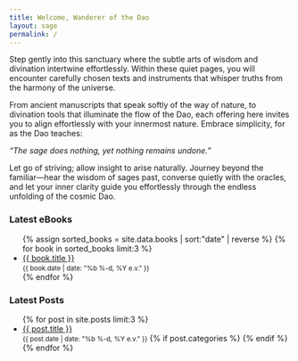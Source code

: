 ```yaml
---
title: Welcome, Wanderer of the Dao
layout: sage
permalink: /
---
```


Step gently into this sanctuary where the subtle arts of wisdom and divination intertwine effortlessly. Within these quiet pages, you will encounter carefully chosen texts and instruments that whisper truths from the harmony of the universe.

From ancient manuscripts that speak softly of the way of nature, to divination tools that illuminate the flow of the Dao, each offering here invites you to align effortlessly with your innermost nature. Embrace simplicity, for as the Dao teaches:

_“The sage does nothing, yet nothing remains undone.”_

Let go of striving; allow insight to arise naturally. Journey beyond the familiar—hear the wisdom of sages past, converse quietly with the oracles, and let your inner clarity guide you effortlessly through the endless unfolding of the cosmic Dao.

<div class="updates-container">
  <section class="recent-books">
    <h3>Latest eBooks</h3>
    <ul>
      {% assign sorted_books = site.data.books | sort:"date" | reverse %}
      {% for book in sorted_books limit:3 %}
        <li>
          <a href="/books/#{{ book.title | slugify }}">{{ book.title }}</a><br>
          <small class="book-date">{{ book.date | date: "%b %-d, %Y e.v." }}</small>
        </li>
      {% endfor %}
    </ul>
  </section>

  <section class="updates">
    <h3>Latest Posts</h3>
    <ul>
      {% for post in site.posts limit:3 %}
        <li>
          <a href="{{ post.url | relative_url }}">{{ post.title }}</a><br>
          <small class="post-date">{{ post.date | date: "%b %-d, %Y e.v." }}</small>
          {% if post.categories %}
          {% endif %}
        </li>
      {% endfor %}
    </ul>
  </section>
</div>

